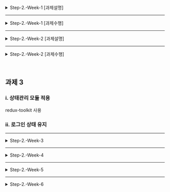 <details>
<summary>Step-2.-Week-1 [과제설명]</summary>
<div>

## 카카오 테크 캠퍼스 2단계 - FE - 1주차 클론 과제

</br>

## **과제명**

```
1. 쇼핑몰 웹사이트 탐색을 통한 페이지 구성
2. UI 컴포넌트의 명칭과 사용법 익히기
```

</br>

## **과제 설명**

✅**과제 1.**

```
쇼핑몰 웹사이트를 탐색해 어떠한 페이지 구성을 가지고 있는지 체크합니다.
대부분의 쇼핑몰은 다음의 페이지 구성을 가지고 있습니다.

- 메인 페이지
- 상품 검색 결과 페이지
- 개별 상품 상세 페이지
- 주문 목록 페이지
- 결제 페이지
- 결제 완료 페이지
- 장바구니 페이지
- ...

이와 같이 위의 서비스가 동작하는데 필수적인 페이지가 무엇이 있고, 해당 페이지에서 어떠한 기능이 구현되어야 하는지 작성하세요.
그리고 어떠한 디렉터리 구조로 프로젝트를 진행할지 작성해주세요. (README.md 파일에 작성)
```

```
README.md의 예시 형식입니다. 아래를 참고해 작성해주세요.
각 페이지마다 핵심 기능, 기능 상세 설명, 인터페이스 요구사항이 어떤 것이 있을지 고민해서 작성해주세요.

###예시

#페이지별 구성
1. 로그인 페이지
- 핵심 기능: 로그인 요청 및 사용자 로그인 정보 저장
- 기능 상세 설명: 이메일과 비밀번호를 이용해 로그인을 진행하고, 이에 대한 상태 처리를 합니다.
- 인터페이스 요구사항: 이메일 또는 비밀번호에 들어온 값이 적합하지 않은 경우 적절한 알림을 보냅니다.
-- ...

#디렉터리 구조
- public
- src
- components
- hooks
- routes
- styles
- dto
- ...
```

</br>

✅**과제 2.**

```
프론트 개발자가 다른 프론트 개발자와 소통 및 UI 디자이너와 소통하는데 필수적인 UI 컴포넌트의 명칭과 사용법을 익힙니다.
수업시간에 배운 컴포넌트의 명칭과 사용법 이외에 대표적인 UI 라이브러리 홈페이지를 조사해보면 수많은 컴포넌트가 어떤식으로 동작하는지 확인할 수 있습니다.
리액트 프로젝트를 생성하고, 토스트, 브래드크럼, 캐러셀, 라디오버튼, 토글버튼, 체크리스트를 UI 라이브러리가 아닌 자신만의 방식으로 스타일링하고 상태 관리를 적용해 코드를 작성하세요.
작성된 코드는 레퍼지토리에 업로드하여 멘토님에게 전달해주세요.
```

</br>

✅**과제 3.**

```
각 컴포넌트를 시현해 볼 수 있는 페이지를 만드세요.
하나의 페이지에 모든 컴포넌트를 둬도 좋고, 각 페이지별로 분리해도 괜찮습니다.
```

</br>

## **과제 상세 : 수강생들이 과제를 진행할 때, 유념해야할 것**

```
1. README.md 파일은 동료 개발자에게 프로젝트에 쉽게 랜딩하도록 돕는 중요한 소통 수단입니다.
해당 프로젝트에 대해 아무런 지식이 없는 동료들에게 설명하는 것처럼 쉽고, 간결하게 작성해주세요.

2. 좋은 개발자는 디자이너, 기획자, 마케터 등 여러 포지션에 있는 분들과 소통을 잘합니다.
UI 컴포넌트의 명칭과 이를 구현하는 능력은 필수적인 커뮤니케이션 스킬이자 필요사항이니 어떤 상황에서 해당 컴포넌트를 사용하면 좋을지 고민하며 코드를 작성해보세요.
```

</br>

## **코드리뷰 관련: PR시, 아래 내용을 포함하여 코멘트 남겨주세요.**

**1. PR 제목과 내용을 아래와 같이 작성 해주세요.**

> - PR 제목 : 부산대FE\_라이언\_1주차 과제

</br>

</div>
</details>

---

<details>
<summary>Step-2.-Week-1 [과제수행]</summary>
<div>

# Step-2.-Week-1

카카오 테크 캠퍼스 2단계 - FE - 1주차 클론 과제
</br>
</br>

## **과제 1**

- i. 각 페이지 명세 작성하기

- ii. 디렉토리 구조 작성하기
  
  <br>
  </br>

### i. 각 페이지 명세 작성하기

| 작업명                          | 핵심 기능               | 프레임                                                                                                                            | 기능 상세설명                                                                                                                                                                                                            | 인터페이스 요구사항                                                                                                                                                 |
| ---------------------------- | ------------------- | ------------------------------------------------------------------------------------------------------------------------------ | ------------------------------------------------------------------------------------------------------------------------------------------------------------------------------------------------------------------ | ---------------------------------------------------------------------------------------------------------------------------------------------------------- |
| (기능1)<br>회원가입                | 서비스 이용을 위한 회원가입     | <img width="774" alt="image" src="https://github.com/monsta-zo/PNU-CSE/assets/83194164/4e1f870b-5b01-414f-a89f-7c491a306086">  | 1. 이름 입력<br/>2. 사용할 **이메일 주소** 입력(인증은 생략) <br> 2. 이메일 유효성 검사(영문+숫자@영문+숫자.영문+숫자) 및 에러 출력<br>3. **비밀번호** 입력 <br>4. 비밀번호 유효성 검사 (영문,숫자,특수문자 포함,8-20자,공백없음) 및 에러 출력<br/>5. 유효성 검사에 통과 한다면 HTTP Request Body에 담아 서버로 전송 | -**입력** : 이름, 이메일 비밀번호,비밀번호 확인 입력 후 '회원가입' 클릭<br> -**출력**: 로그인 페이지 <br/>-**에러시 출력**: 어떤 유효성 검사에 통과하지 못하는 지 입력창 하단에 출력<br/>-**비고**: 이름, 이메일, 비밀번호 한 페이지로 통합 |
| (기능2)<br>로그인                 | 회원정보를 통한 로그인        | <img width="466" alt="image" src="https://github.com/monsta-zo/PNU-CSE/assets/83194164/e30c2639-3fc7-4374-aff1-4632e23fe549">  | 1. **이메일/비밀번호 입력** 후 '로그인 버튼'을 클릭 시 HTTP Request Body에 담아 서버로 요청<br/>2. 비어있는 항목이나 정확하지 않은 항목에 대한 에러 메세지 출력                                                                                                         | -입력: 로그인 페이지에서 이메일, 비밀번호 입력 후 로그인 버튼 클릭<br/>-**출력**: 메인 페이지(상단의 로그인 버튼이 회원 이름으로 대체)<br/>-**에러시 출력**: 입력창 하단에 에러메세지 출력                                      |
| (기능3)<br/>메인 페이지 상단          | 로그인 상태에 따른 화면 상단 구성 | <img width="512" alt="image" src="https://github.com/monsta-zo/PNU-CSE/assets/83194164/df9afc24-5531-4dbc-9295-8cdc23fb7ebf">  | 1. 비로그인시 메인 페이지에는 **로그인 버튼 출력**<br/>2. 로그인 완료 후 로그인 버튼을 **사용자 이름으로 대체**<br/>3. 이름 클릭 시, 드롭다운 메뉴 출력                                                                                                                 | -**입력**: 로그인<br/>-**출력**: 로그인 버튼 메뉴 출력 가능한 이름으로 대체 및 이름 클릭 시 드롭다운 메뉴 출력                                                                                    |
| (기능4)<br>로그아웃                | 로그아웃                | <img width="438" alt="image" src="https://github.com/monsta-zo/PNU-CSE/assets/83194164/fc842c61-64e4-48cb-833d-b03cf718dacb">  | 1. '로그아웃' 버튼 클릭 시 **로그아웃**<br/>                                                                                                                                                                                    | -**입력**: 이름 클릭 후, 로그아웃 버튼 클릭<br/>-**출력**: 메인 페이지<br/>                                                                                                      |
| (기능5)<br>전세 상품 목록 조회(메인 페이지) | 전체 상품 조회            | <img width="919" alt="image" src="https://github.com/monsta-zo/PNU-CSE/assets/83194164/ce4afdb7-f309-4c25-9655-1396a8fc626e">  | 1. 주문이 가능한 **전체 상품 목록**을 서버로 부터 받아옴<br/>2. 상품 이미지, 상품명, 상품 가격 **출력**<br/>3. 상품에 마우스 hover시, 상품 이미지 확대                                                                                                              | -**입력**: -<br/>-**출력**: 전체 상품 출력(상품 이미지, 상품명, 상품 가격)                                                                                                       |
| (기능6)<br>개별 상품 상세 조회         | 상품 상세 조회            | <img width="1301" alt="image" src="https://github.com/monsta-zo/PNU-CSE/assets/83194164/8e38bf68-b30b-4c1c-85f7-65c9cd64f243"> | 1. 특정 상품 클릭 시, **상세 조회 페이지**로 이동<br/>2. 'id'를 통해 상품 식별, **상세 정보와 옵션 등**을 화면에 출력                                                                                                                                    | -**입력**: 메인 페이지에서 특정 상품 클릭<br/>-**출력**: 상품 정보 출력                                                                                                           |
| (기능7)<br>상품 옵션 선택            | 상품 옵션 선택            | <img width="361" alt="image" src="https://github.com/monsta-zo/PNU-CSE/assets/83194164/5f82762f-be89-4e86-92a7-28f566ef3b19">  | 1. **상품 옵션** 선택<br/>2. 한번 선택된 옵션은 다시 선택x (뒤의 수량을 통해 다룰 예정)<br/>3. 여러 옵션 선택 가능<br/>4. **총 금액 출력**                                                                                                                   | -**입력**: 상품 옵션 리스트에서 옵션 선택<br/>-**출력**: 옵션창이 닫히고, 선택한 옵션 박스 하단에 출력                                                                                         |
| (기능8)<br>상품 옵션 확인            | 상품 옵션 수정 및 확인       | <img width="348" alt="image" src="https://github.com/monsta-zo/PNU-CSE/assets/83194164/d9a27d88-119c-4747-ae4e-86e6952abffa">  | 1. 선택한 모든 옵션 확인<br/>2. **수량 선택** 가능<br/>3. **삭제** 가능<br/>4. **총 금액 출력**                                                                                                                                            | -**입력**: -/+ 버튼을 통해 수량 조절, x 버튼을 통해 삭제<br/>-**출력**: 총 금액 출력                                                                                                |
| (기능9)<br>장바구니 담기             | 장바구니 담기             | <img width="587" alt="image" src="https://github.com/monsta-zo/PNU-CSE/assets/83194164/92aac0e1-28db-4bb8-ac99-0d50ff70516a">  | 1. 옵션 선택 후, '**장바구니 버튼**' 클릭<br/>2. 해당 상품들이 HTTP Request Body에 담겨 서버로 전달<br/>3. 해당 회원의 **장바구니에 저장**                                                                                                                | -**입력**: 장바구니 버튼 클릭<br/>-**출력**: 장바구니에 담겼다는 메세지 출력(토스트, 팝업)                                                                                                |
| (기능10)<br>장바구니 확인            | 장바구니 확인             | <img width="874" alt="image" src="https://github.com/monsta-zo/PNU-CSE/assets/83194164/89b50dbd-ae1f-4b75-a5ba-ce2bfb108801">  | 1. 서버로부터 해당 회원의 장바구니 받아와서 **장바구니에 담긴 상품 데이터** 출력<br/>2. 상품 삭제, 옵션 변경 가능<br/>3. 선택한 상품에 따라서 **총 금액, 건수 출력**                                                                                                         | -**입력**: 화면 상단 장바구니 버튼 클릭 및 옵션 수정<br/>-**출력**: 장바구니 상품 목록 출력, 총액, 총 개수 출력                                                                                  |
| (기능11)<br>주문하기               | 주문 확인 및 결제          | <img width="499" alt="image" src="https://github.com/monsta-zo/PNU-CSE/assets/83194164/6361dbab-2eda-4223-93ea-6c2f940f1056">  | 1. 장바구니에서 **체크한 상품** 또는 상세 페이지의 **상품 목록** 출력<br/>2. **배송지** 입력 및 수정, **요청사항** 입력<br/>3. **총액** 출력<br/>4. **개인정보 제공 동의** 체크박스를 통한 입력<br/>                                                                           | -**입력**: 장바구니 화면에서 주문하기 클릭 또는 상품 상세 페이지에서 구매하기 클릭<br/>-**출력**: 주문 상품 정보,배송지 정보 입력 화면, 총액 및 결제 버튼                                                           |
| (기능12)<br>결제하기               | 결제                  | <img width="873" alt="image" src="https://github.com/monsta-zo/PNU-CSE/assets/83194164/f78efedd-2fcd-4612-bed1-09c4fe15e0f4">  | 1. 결제하기 버튼 클릭 식 **결제 완료**(실제 결제 과정 생략)                                                                                                                                                                             | -**입력**: 결제하기 버튼 클릭<br/>-**출력**: 주문 완료 및 확인 페이지                                                                                                            |
| (기능13)<br>주문 결과 확인           | 주문 결과 확인            | <img width="585" alt="image" src="https://github.com/monsta-zo/PNU-CSE/assets/83194164/2287ffe4-5ffb-4a2c-8e94-3353fd9f10e3">  | 1. **주문한 상품들**에 대한 결과 출력<br/>2. 주문 완료된 상품들 서버에 전송 및 해당 회원의 **장바구니에서 상품 삭제**<br/>3. 주문 완료된 상품들 서버에 전송 및 해당 회원의 **주문 목록에 추가**                                                                                        | -**입력**: 결제하기 버튼 클<br/>-**출력**: 주문 결과 출력                                                                                                                   |
| (기능14)<br/>주문 목록 확인          | 주문 목록 확인            | <img width="606" alt="image" src="https://github.com/monsta-zo/PNU-CSE/assets/83194164/5c0ae6a2-16f8-420d-8b68-8b1c3a35684a">  | 1. 서버로부터 해당 회원의 **주문 목록**을 받아와서 출력                                                                                                                                                                                 | -**입력**: 이름 클릭 후, MY쇼핑 클릭<br/>-**출력**: 주문 내역 페이지                                                                                                           |

### ii. 디렉토리 구조 작성하기

디렉토리 구조를 아래와 같이 구성해봤습니다.
파일의 유형별로 디렉토리를 그룹화 하였습니다.

<img width="245" alt="image" src="https://github.com/monsta-zo/PNU-CSE/assets/83194164/15550b5d-f5cb-4bc6-81a2-1bb01a1b9ddf">

각 폴더의 역할은 아래와 같습니다.

| 폴더명        | 역할                               |
| ---------- | -------------------------------- |
| public     | 컴파일이 필요없는 정적인 파일들을 모아 놓는다.       |
| apis       | API관련 파일이 위치한다.                  |
| assets     | 컴파일시에 필요한 이미지, 폰트와 같은 파일들을 저장한다. |
| components | 컴포넌트들이 위치한다.                     |
| config     | config 파일들이 위치한다.                |
| constants  | 공통적으로 사용되는 상수들을 정의한 파일들이 위치한다.   |
| hooks      | 커스텀 훅이 위치한다.                     |
| pages      | 라우팅을 적용하는 커스텀 페이지들이 위치한다.        |
| styles     | css (scss) 파일들이 위치한다.            |
| utils      | 유틸리티 함수(파일)들이 위치한다.              |

<br>
  </br>

## 과제 2

- i. UI 컴포넌트 명칭, 사용법, 용도 정리
- ii. UI 컴포넌트 코드 작성 해보기

### i. UI 컴포넌트 명칭, 사용법, 용도

| 명칭     | 예시                                                                                                  | 설명                                               | 용도                            |
| ------ | --------------------------------------------------------------------------------------------------- | ------------------------------------------------ | ----------------------------- |
| 토스트    | ![image](https://github.com/monsta-zo/PNU-CSE/assets/83194164/6dd4fa65-1b79-4a73-a938-53f902cdcca4) | 일시적인 메시지를 표시하기 위해 사용, 화면의 하단이나 상단에 작은 팝업 형태로 나타남 | 알림, 경고, 작업 완료 피드백, 상태 표시 등    |
| 브레드크럼  | ![image](https://github.com/monsta-zo/PNU-CSE/assets/83194164/5b224288-a1bd-43f9-82bb-d6fe530f59b8) | 웹 사이트 내에서 사용자가 어떤 경로를 따라 현재 페이지에 도달했는지를 표시해줌     | 경로 표시, 계층 구조 표시, 사용자 경로 추척 등  |
| 캐러셀    | ![image](https://github.com/monsta-zo/PNU-CSE/assets/83194164/6493cd04-b305-4b1e-be77-3910d33bf6cc) | 이미지, 동영상, 콘텐츠 등을 순환적으로 표시하는 슬라이드 쇼 형태의 요소        | 이미지 갤러리, 광고 배너, 이미지 슬라이더 등    |
| 라디오 버튼 | ![image](https://github.com/monsta-zo/PNU-CSE/assets/83194164/a4cd34cd-1566-4e68-8621-9cf2b32b3220) | 여러개의 선택 사항 중 하나만을 고를 수 있는 요소이다.                  | 양자 택일 선택, 옵션 선택, 필터링 옵션 선택 등  |
| 토글 버튼  | ![image](https://github.com/monsta-zo/PNU-CSE/assets/83194164/ef6d7dfa-c013-4cbc-9b4c-2672a72e0933) | 두 가지 상태 중 하나를 선택하거나 전환하는데 사용 형태는 다양할 수 있다.       | 스위치 설정, 다크 모드 전환, 필터링 적용/해제 등 |
| 체크리스트  | ![image](https://github.com/monsta-zo/PNU-CSE/assets/83194164/31c90435-aa3d-47b5-9b22-1820dbeca749) | 여러개의 선택 사항 중 여러 개를 고를 수 있는 요소이다. 다중선택이 가능하다.     | to-do, 양식 작성, 옵션 선택 등         |

### ii. UI 컴포넌트 코드 작성 해보기

> `src/components` 아래의 폴더들에 각각 작성해봤습니다.

<br>
  </br>

## 과제 3

### i. 각 컴포넌트를 테스트할 페이지 만들기

[실행방법]

```
npm start
```

[👏결과]
![image](https://github.com/monsta-zo/PNU-CSE/assets/83194164/48a7c131-c0d3-47a9-bb94-62cf4def7a75)

</div>
</details>

---

<details>
<summary>Step-2.-Week-2 [과제설명]</summary>
<div>

## 카카오 테크 캠퍼스 2단계 - FE - 2주차 클론 과제

</br>

## **과제명**

```
1. 코드 디자인 패턴과 상태 관리
```

</br>

## **과제 설명**

✅**과제 1. 아토믹 컴포넌트 디자인 패턴 사용**

```
- 회원가입, 로그인 페이지 개발에 필요한 컴포넌트를 아토믹 디자인 패턴을 사용해 작성하세요.
- 작성한 컴포넌트는 사용의 편의성을 위해 Props에 적절한 주석을 달아주세요.
```

</br>

✅**과제 2. 회원 가입, 로그인 페이지 개발**

```
- 백엔드 API 문서를 참고하여 회원가입, 로그인 페이지를 개발하세요.
- 각 페이지에는 적합한 값이 입력되도록 하고, 적절하지 않은 값이 들어온 경우 API 요청을 보내기 전에 프론트에서 에러 캐칭을 해주세요.
- 회원가입, 로그인 후에는 메인 페이지로 리다이렉트하세요.
- API 응답 과정에서 로그인이 실패하는 경우, 회원가입이 실패한 경우에 대해서 에러 캐칭도 적용해야 합니다.
```

</br>

✅**과제 3. 상태관리 모듈 적용**

```
- 로그인 후에 사용자의 정보를 상태관리 모듈을 하나 선정해 저장하고 불러올 수 있도록 코드를 작성하세요.
- 사용자가 로그인 상태일 때는 GNB 영역에 로그인 버튼이 보이면 안됩니다.
- 로그아웃시 상태를 초기화하세요.
- 새로고침 시에도 상태를 잃지 않고 유지해야 합니다.
- 일정한 시간이 지나면 로그인 유지가 끝나도록 설정하세요.(예: 1일)
```

</br>

## **과제 상세 : 수강생들이 과제를 진행할 때, 유념해야할 것**

```
1. 아토믹 컴포넌트를 작성할 때 Atoms, Molecules에 반드시 특정한 컴포넌트가 들어갈 필요는 없습니다. 개발자의 주관이 들어갈 수 있는 부분이니 적절한 뎁스로 나누어보세요.

2. API 요청을 보내고, 응답 받을 때 성공 케이스만 생각해 코드를 작성하는 경우가 많습니다. 숨은 에러 케이스는 없을지 한 번 더 고민해보세요.

3. 상태 관리 모듈은 자신이 써보고 싶은 어떤 모듈이던 상관 없습니다. 모듈을 사용해보면서 모듈에 들어가는 미들웨어나 툴도 사용해보세요.
```

</br>

## **코드리뷰 관련: PR시, 아래 내용을 포함하여 코멘트 남겨주세요.**

**1. PR 제목과 내용을 아래와 같이 작성 해주세요.**

> - PR 제목 : 부산대FE\_라이언\_2주차 과제

</br>

**2. PR 내용 :**

> - 코드 작성하면서 어려웠던 점
> - 코드 리뷰 시, 멘토님이 중점적으로 리뷰해줬으면 하는 부분

</div>
</details>

---

<details>
<summary>Step-2.-Week-2 [과제수행]</summary>
<div>

# Step-2.-Week-2

카카오 테크 캠퍼스 2단계 - FE - 2주차 클론 과제
</br>
</br>

## **과제 1**

i. 아토믹 패턴 컴포넌트



### i. 아토믹 패턴 컴포넌트

![loading-ag-9258](../../images/README/60e751607b20d2b77d627d6886dc8598ef61754f.png)



</br>

</br>

## 과제 2

i. 회원가입 페이지 및 에러캐칭

ii. 로그인 페이지 및 에러캐칭



### i. 회원가입 페이지 및 에러캐칭

| 기본 화면 | 빈 입력값 | 일치하지 않는 사용자 |
| ----- | ----- | ----------- |
|       |       |             |



### ii. 로그인 페이지 및 에러캐칭

| 기본 화면 | 에러 캐칭 | 중복된 이메일 |
| ----- | ----- | ------- |
|       |       |         |

</div>
</details>



</br>

</br>



## 과제 3

### i. 상태관리 모듈 적용

redux-toolkit 사용

### ii. 로그인 상태 유지





---

<details>
<summary>Step-2.-Week-3</summary>
<div>

## 카카오 테크 캠퍼스 2단계 - FE - 3주차 클론 과제

</br>

## **과제명**

```
1. 비동기 통신 활용과 레이아웃
```

</br>

## **과제 설명**

✅**과제 1. 상품 목록 페이지 개발**

```
- 백엔드 API 문서를 참고하여 상품 목록 페이지를 개발하세요.
- 페이지네이션을 이용해 페이지 값을 증가시켜가며 조회될 수 있도록 코드를 작성해주세요.
- 데이터 로딩 과정에 로더를 구현하세요.
- 데이터 불러오기를 할 때 react-query를 사용해보세요.
```

</br>

✅**과제 2. 스켈레톤과 로더**

```
- 컴포넌트에 props를 전달해 데이터 로딩 중 스켈레톤 또는 로더가 적용될 수 있도록 코드를 작성해보세요.
- 상품 목록 카드에 스켈레톤을 적용하세요.
- 페이지 전체에 대한 로딩이 진행될 때는 글로벌 로더를 적용해보세요.(적절한 모듈을 찾아 적용해도 좋습니다.)
```

</br>

✅**과제 3. 백엔드 상태 코드 반응**

```
- API 응답에 대해 전처리 하는 코드를 작성해보세요.
- 200, 300, 400, 500번 대의 상태 코드별 에러 캐칭이 필요한 경우라면 해당 함수에서 먼저 실행되도록 코드를 작성합니다.
- react-query에서 전처리하는 방식이 있다면 해당 방식을 적용하거나 또는 별도의 함수나 클래스를 만들어 관리를 시도해보면 됩니다.
```

</br>

## **과제 상세 : 수강생들이 과제를 진행할 때, 유념해야할 것**

```
1. 스켈레톤과 로더를 바텀부터 만들기보단 Codepen 등을 참고해 구현하고, Props를 통한 실제 적용에 집중해주세요.
2. 과제 3번을 해결할 때 Facade pattern을 참고해보세요.
3. 과제 1번을 해결할 때 react-query를 사용해보되 전체 프로젝트에 react-query를 적용할 필요는 없습니다. 하나 이상의 API 요청에 적용해보세요.
```

</br>

## **코드리뷰 관련: PR시, 아래 내용을 포함하여 코멘트 남겨주세요.**

**1. PR 제목과 내용을 아래와 같이 작성 해주세요.**

> - PR 제목 : 부산대FE\_라이언\_3주차 과제

</br>

**2. PR 내용 :**

> - 코드 작성하면서 어려웠던 점
> - 코드 리뷰 시, 멘토님이 중점적으로 리뷰해줬으면 하는 부분

</div>
</details>

---

<details>
<summary>Step-2.-Week-4</summary>
<div>

## 카카오 테크 캠퍼스 2단계 - FE - 4주차 클론 과제

</br>

## **과제명**

```
상세 페이지 개발과 라이브러리
```

</br>

## **과제 설명**

✅**과제 1. 상품 상세 페이지 개발**

```
- 백엔드 API 문서를 참고하여 상품 상세 페이지를 개발하세요.
- 한 개의 UI 라이브러리를 선정해 사용해보세요.
- 적절하지 않은 상품 ID 값이 들어오거나 찾을 수 없는 상품일 때 404 페이지 또는 "상품을 찾을 수 없습니다."라는 메시지가 있는 페이지로 이동될 수 있도록 코드를 작성하세요.
- 데이터 로딩이 완료될 때까지 로더를 적용하세요.
- '장바구니 담기' 버튼과 '구매' 버튼을 나누어 배치하세요.
```

</br>

✅**과제 2. 장바구니 페이지 개발**

```
- 백엔드 API 문서를 참고하여 장바구니 페이지를 개발하세요.
- 담아둔 상품에 대해 조회, 수량 변경, 항목 삭제가 구현되어야 합니다.
- '결제하기' 버튼을 만들고, 클릭시 결제 페이지로 이동될 수 있도록 개발하세요.
- 다른 모든 페이지와 마찬가지로 비동기 데이터 요청이 발생하니 로더 또는 스켈레톤을 통해 장바구니 목록을 불러올 때 로딩 상태를 표시하세요.
```

</br>

## **과제 상세 : 수강생들이 과제를 진행할 때, 유념해야할 것**

```
1. UI 라이브러리를 사용할 때 모든 구성요소에 UI 라이브러리의 규칙을 적용할 필요는 없습니다. UI 라이브러리의 사용법을 익히고, 하나 이상의 컴포넌트에 적용해봅니다.
```

</br>

## **코드리뷰 관련: PR시, 아래 내용을 포함하여 코멘트 남겨주세요.**

**1. PR 제목과 내용을 아래와 같이 작성 해주세요.**

> - PR 제목 : 부산대FE\_라이언\_4주차 과제

</br>

**2. PR 내용 :**

> - 코드 작성하면서 어려웠던 점
> - 코드 리뷰 시, 멘토님이 중점적으로 리뷰해줬으면 하는 부분

</div>
</details>

---

<details>
<summary>Step-2.-Week-5</summary>
<div>

## 카카오 테크 캠퍼스 2단계 - FE - 5주차 클론 과제

</br>

## **과제명**

```
주문 결제 개발
```

</br>

## **과제 설명**

✅**과제 1. 주문 결제 페이지 개발**

```
- 백엔드 API 문서를 참고하여 주문 결제 페이지를 개발하세요.
- 결제 페이지에서는 결제 전 결제 상세 정보에 대한 데이터를 조회하고, 결제를 확정하는 기능 2가지에 중점을 둡니다.
```

</br>

✅**과제 2. 테스트 결제**

```
- 한 개의 PG 서비스 또는 PG 서비스를 돕는 서드파티 앱을 사용해 개발합니다.
- 테스트 환경에서 결제를 성공해야 합니다.
- 결제가 실패하는 경우(잔고 부족, 결제 정보 불일치 등)에 대해 에러 캐칭을 적용하세요.
- 다양한 에러 상황에 대해 주석으로 에러 상황과 대응 방식을 설명해주세요.
```

</br>

## **과제 상세 : 수강생들이 과제를 진행할 때, 유념해야할 것**

```
1. 결제를 구현할 때 새로운 모듈을 학습하는데 있어서 생각보다 시간 소요가 클 것입니다. 또한 몇몇의 PG사에서 제공하는 SDK의 경우 리액트와 호환성이 나쁜 경우도 있습니다.
2. 테스트 결제시에 실제 비용이 나가는 것처럼 보이는 경우도 있습니다. PG사마다 정책이 다르지만 대부분 테스트 금액은 1일 이내로 환급받는 구조입니다.
3. 결제시에는 생각보다 많은 데이터를 하나의 페이로드에 담아 전달해야 합니다. 이 과정에서 데이터가 적절하지 않은 값이 들어갈 가능성이 높고, 코드가 복잡해질 수 있습니다. 기능 단위를 나누어 함수형 프로그래밍을 시도해보는게 도움이 될 수 있습니다.
```

</br>

## **코드리뷰 관련: PR시, 아래 내용을 포함하여 코멘트 남겨주세요.**

**1. PR 제목과 내용을 아래와 같이 작성 해주세요.**

> - PR 제목 : 부산대FE\_라이언\_5주차 과제

</br>

**2. PR 내용 :**

> - 코드 작성하면서 어려웠던 점
> - 코드 리뷰 시, 멘토님이 중점적으로 리뷰해줬으면 하는 부분

</div>
</details>

---

<details>
<summary>Step-2.-Week-6</summary>
<div>

## 카카오 테크 캠퍼스 2단계 - FE - 6주차 클론 과제

</br>

## **과제명**

```
프로젝트 마무리
```

</br>

## **과제 설명**

✅**과제 1. 배포**

```
- Netlify를 통해 배포를 진행합니다.
- 계정을 생성하고 자신의 레포지토리를 연결해 배포합니다.
- 배포 레벨에서 사용될 환경 변수는 인스턴스에 적용되도록 직접 설정해줍니다.
- 배포에 사용될 브랜치는 개발 브랜치와 꼭 분리합니다.
```

</br>

✅**과제 2. 프로젝트 마무리**

```
- 모든 핵심 기능이 정상 작동되도록 숨은 버그와 기능을 점검합니다.
- 특정한 파일이 너무 크다면, 코드 내의 함수를 다른 파일로 옮겨 import / export 하는 등 코드 리펙터링을 진행합니다.
- 개발 환경과 배포 환경 모두 버그가 없는지 체크합니다.
```

</br>

✅**과제 3. README.md 정리**

```
- 배포한 환경에 대해 구체적인 설명을 남겨주세요.
- 포함될 내용은 배포 순서, 배포에 영향 받는 브랜치, 배포시 주의 사항, 배포 환경 등 다른 개발자가 해당 프로젝트를 인수인계 받았을 때 문제가 없도록 꼼꼼히 작성합니다.
```

</br>

## **과제 상세 : 수강생들이 과제를 진행할 때, 유념해야할 것**

```
1. 많은 서비스가 개발 레벨에서는 잘 작동하다가도 배포 단계에서 에러를 만나는 경우가 많습니다. 배포 후에 기능을 하나하나 점검해보고, 여러 환경에서 시도해보세요.

2. 배포된 환경을 하나의 브라우저에서만 테스트하지 말고, 최대한 다양한 디바이스와 브라우저에서 테스트해보세요. 삼성 브라우저, 아이폰 사파리, 데스크탑이라면 크롬, 사파리, 파이어폭스 등으로 테스트해보세요.

3. 코드를 시간이 지나서 보면 어떤 목적으로, 왜 만들었는지 알아보기 힘든 경우가 많습니다. 기본적인 내용이라 생각한 부분도 주석을 달아주세요.
```

</br>

## **코드리뷰 관련: PR시, 아래 내용을 포함하여 코멘트 남겨주세요.**

**1. PR 제목과 내용을 아래와 같이 작성 해주세요.**

> - PR 제목 : 부산대FE\_라이언\_6주차 과제

</br>

**2. PR 내용 :**

> - 코드 작성하면서 어려웠던 점
> - 코드 리뷰 시, 멘토님이 중점적으로 리뷰해줬으면 하는 부분

</div>
</details>
